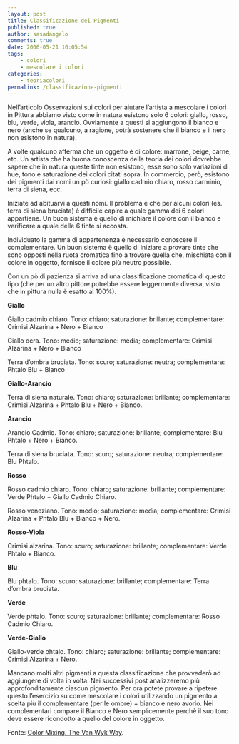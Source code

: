 ```yaml
---
layout: post
title: Classificazione dei Pigmenti
published: true
author: sasadangelo
comments: true
date: 2006-05-21 10:05:54
tags:
    - colori
    - mescolare i colori
categories:
    - teoriacolori
permalink: /classificazione-pigmenti
---
```




  Nell&#8217;articolo Osservazioni sui colori per aiutare l&#8217;artista a mescolare i colori in Pittura abbiamo visto come in natura esistono solo 6 colori: giallo, rosso, blu, verde, viola, arancio. Ovviamente a questi si aggiungono il bianco e nero (anche se qualcuno, a ragione, potrà sostenere che il bianco e il nero non esistono in natura).



  A volte qualcuno afferma che un oggetto è di colore: marrone, beige, carne, etc. Un artista che ha buona conoscenza della teoria dei colori dovrebbe sapere che in natura queste tinte non esistono, esse sono solo variazioni di hue, tono e saturazione dei colori citati sopra. In commercio, però, esistono dei pigmenti dai nomi un pò curiosi: giallo cadmio chiaro, rosso carminio, terra di siena, ecc.



  Iniziate ad abituarvi a questi nomi. Il problema è che per alcuni colori (es. terra di siena bruciata) è difficile capire a quale gamma dei 6 colori appartiene. Un buon sistema è quello di michiare il colore con il bianco e verificare a quale delle 6 tinte si accosta.



  Individuato la gamma di appartenenza è necessario conoscere il complementare. Un buon sistema è quello di iniziare a provare tinte che sono opposti nella ruota cromatica fino a trovare quella che, mischiata con il colore in oggetto, fornisce il colore più neutro possibile.



  Con un pò di pazienza si arriva ad una classificazione cromatica di questo tipo (che per un altro pittore potrebbe essere leggermente diversa, visto che in pittura nulla è esatto al 100%).


**Giallo**

Giallo cadmio chiaro. Tono: chiaro; saturazione: brillante; complementare: Crimisi Alzarina + Nero + Bianco
  
Giallo ocra. Tono: medio; saturazione: media; complementare: Crimisi Alzarina + Nero + Bianco
  
Terra d&#8217;ombra bruciata. Tono: scuro; saturazione: neutra; complementare: Phtalo Blu + Bianco

**Giallo-Arancio**

Terra di siena naturale. Tono: chiaro; saturazione: brillante; complementare: Crimisi Alzarina + Phtalo Blu + Nero + Bianco.

**Arancio**

Arancio Cadmio. Tono: chiaro; saturazione: brillante; complementare: Blu Phtalo + Nero + Bianco.
  
Terra di siena bruciata. Tono: scuro; saturazione: neutra; complementare: Blu Phtalo.

**Rosso**

Rosso cadmio chiaro. Tono: chiaro; saturazione: brillante; complementare: Verde Phtalo + Giallo Cadmio Chiaro.
  
Rosso veneziano. Tono: medio; saturazione: media; complementare: Crimisi Alzarina + Phtalo Blu + Bianco + Nero.

**Rosso-Viola**

Crimisi alzarina. Tono: scuro; saturazione: brillante; complementare: Verde Phtalo + Bianco.

**Blu**

Blu phtalo. Tono: scuro; saturazione: brillante; complementare: Terra d&#8217;ombra bruciata.

**Verde**

Verde phtalo. Tono: scuro; saturazione: brillante; complementare: Rosso Cadmio Chiaro.

**Verde-Giallo**

Giallo-verde phtalo. Tono: chiaro; saturazione: brillante; complementare: Crimisi Alzarina + Nero.


  Mancano molti altri pigmenti a questa classificazione che provvederò ad aggiungere di volta in volta. Nei successivi post analizzeremo più approfonditamente ciascun pigmento. Per ora potete provare a ripetere questo l&#8217;esercizio su come mescolare i colori utilizzando un pigmento a scelta più il complementare (per le ombre) + bianco e nero avorio. Nei complementari compare il Bianco e Nero semplicemente perchè il suo tono deve essere ricondotto a quello del colore in oggetto.


Fonte: [Color Mixing. The Van Wyk Way][1].

 [1]: https://www.disegnoepittura.it/i-migliori-libri-per-imparare-a-disegnare-e-dipingere/